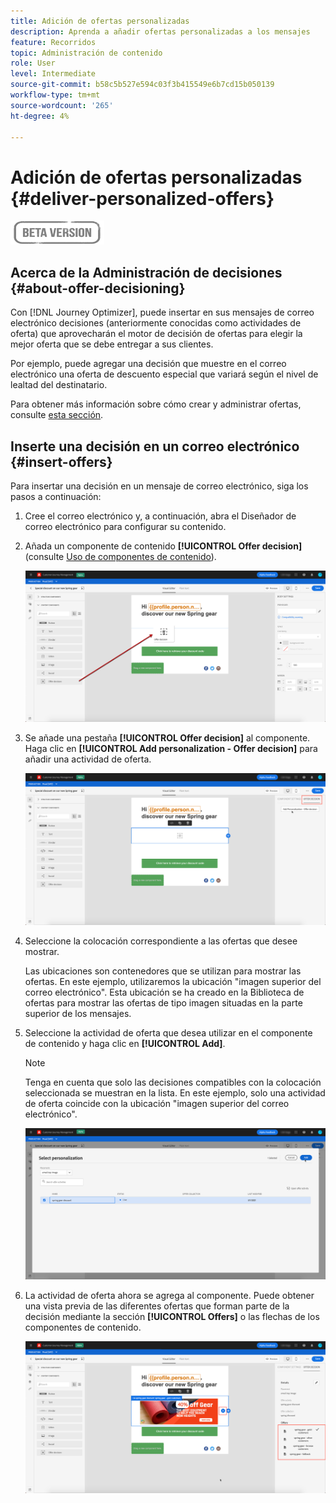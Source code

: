```yaml
---
title: Adición de ofertas personalizadas
description: Aprenda a añadir ofertas personalizadas a los mensajes
feature: Recorridos
topic: Administración de contenido
role: User
level: Intermediate
source-git-commit: b58c5b527e594c03f3b415549e6b7cd15b050139
workflow-type: tm+mt
source-wordcount: '265'
ht-degree: 4%

---
```


# Adición de ofertas personalizadas {#deliver-personalized-offers}

![](assets/do-not-localize/badge.png)

## Acerca de la Administración de decisiones {#about-offer-decisioning}

Con [!DNL Journey Optimizer], puede insertar en sus mensajes de correo electrónico decisiones (anteriormente conocidas como actividades de oferta) que aprovecharán el motor de decisión de ofertas para elegir la mejor oferta que se debe entregar a sus clientes.

Por ejemplo, puede agregar una decisión que muestre en el correo electrónico una oferta de descuento especial que variará según el nivel de lealtad del destinatario.

Para obtener más información sobre cómo crear y administrar ofertas, consulte [esta sección](offers/get-started/starting-offer-decisioning.md).

## Inserte una decisión en un correo electrónico {#insert-offers}

Para insertar una decisión en un mensaje de correo electrónico, siga los pasos a continuación:

1. Cree el correo electrónico y, a continuación, abra el Diseñador de correo electrónico para configurar su contenido.

1. Añada un componente de contenido **[!UICONTROL Offer decision]** (consulte [Uso de componentes de contenido](content-components.md)).

   ![](assets/deliver-offer-component.png)

1. Se añade una pestaña **[!UICONTROL Offer decision]** al componente. Haga clic en **[!UICONTROL Add personalization - Offer decision]** para añadir una actividad de oferta.

   ![](assets/deliver-offer-tab.png)

1. Seleccione la colocación correspondiente a las ofertas que desee mostrar.

   Las ubicaciones son contenedores que se utilizan para mostrar las ofertas. En este ejemplo, utilizaremos la ubicación &quot;imagen superior del correo electrónico&quot;. Esta ubicación se ha creado en la Biblioteca de ofertas para mostrar las ofertas de tipo imagen situadas en la parte superior de los mensajes.

1. Seleccione la actividad de oferta que desea utilizar en el componente de contenido y haga clic en **[!UICONTROL Add]**.

   >[!NOTE]
   >
   >Tenga en cuenta que solo las decisiones compatibles con la colocación seleccionada se muestran en la lista. En este ejemplo, solo una actividad de oferta coincide con la ubicación &quot;imagen superior del correo electrónico&quot;.

   ![](assets/deliver-offer-placement.png)

1. La actividad de oferta ahora se agrega al componente. Puede obtener una vista previa de las diferentes ofertas que forman parte de la decisión mediante la sección **[!UICONTROL Offers]** o las flechas de los componentes de contenido.

   ![](assets/deliver-offer-preview.png)
